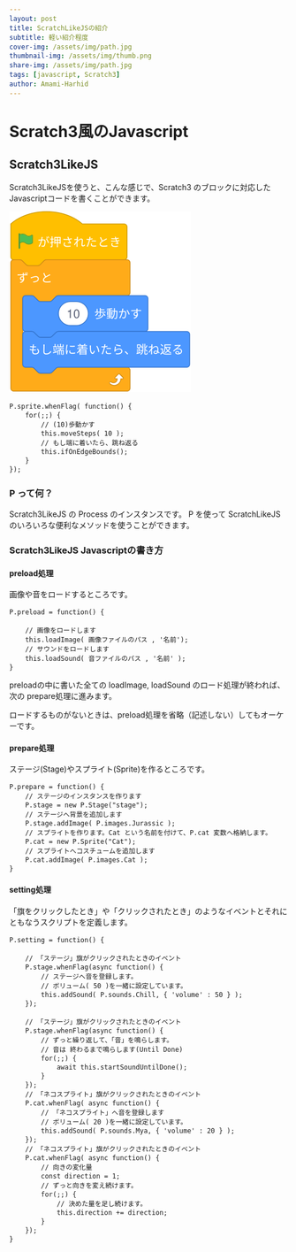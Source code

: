 ```yaml
---
layout: post
title: ScratchLikeJSの紹介
subtitle: 軽い紹介程度
cover-img: /assets/img/path.jpg
thumbnail-img: /assets/img/thumb.png
share-img: /assets/img/path.jpg
tags: [javascript, Scratch3]
author: Amami-Harhid
---
```


# Scratch3風のJavascript

## Scratch3LikeJS

Scratch3LikeJSを使うと、こんな感じで、Scratch3 のブロックに対応した Javascriptコードを書くことができます。

![Block](/assets/img/scratchblocks001.svg)

~~~
P.sprite.whenFlag( function() {
    for(;;) {
        // (10)歩動かす
        this.moveSteps( 10 );
        // もし端に着いたら、跳ね返る
        this.ifOnEdgeBounds();
    }
});
~~~


### P って何？

Scratch3LikeJS の Process のインスタンスです。
P を使って ScratchLikeJS のいろいろな便利なメソッドを使うことができます。

### Scratch3LikeJS Javascriptの書き方

#### preload処理

画像や音をロードするところです。

~~~
P.preload = function() {

    // 画像をロードします
    this.loadImage( 画像ファイルのパス , '名前');
    // サウンドをロードします
    this.loadSound( 音ファイルのパス , '名前' ); 
}
~~~

preloadの中に書いた全ての loadImage, loadSound のロード処理が終われば、次の prepare処理に進みます。

ロードするものがないときは、preload処理を省略（記述しない）してもオーケーです。

#### prepare処理

ステージ(Stage)やスプライト(Sprite)を作るところです。

~~~
P.prepare = function() {
    // ステージのインスタンスを作ります
    P.stage = new P.Stage("stage");
    // ステージへ背景を追加します
    P.stage.addImage( P.images.Jurassic );
    // スプライトを作ります。Cat という名前を付けて、P.cat 変数へ格納します。
    P.cat = new P.Sprite("Cat");
    // スプライトへコスチュームを追加します
    P.cat.addImage( P.images.Cat );
}
~~~


#### setting処理

「旗をクリックしたとき」や「クリックされたとき」のようなイベントとそれにともなうスクリプトを定義します。


~~~
P.setting = function() {

    // 「ステージ」旗がクリックされたときのイベント
    P.stage.whenFlag(async function() {
        // ステージへ音を登録します。
        // ボリューム( 50 )を一緒に設定しています。
        this.addSound( P.sounds.Chill, { 'volume' : 50 } );
    });

    // 「ステージ」旗がクリックされたときのイベント
    P.stage.whenFlag(async function() {
        // ずっと繰り返して、「音」を鳴らします。
        // 音は 終わるまで鳴らします(Until Done)
        for(;;) {
            await this.startSoundUntilDone();
        }
    });
    // 「ネコスプライト」旗がクリックされたときのイベント
    P.cat.whenFlag( async function() {
        // 「ネコスプライト」へ音を登録します
        // ボリューム( 20 )を一緒に設定しています。
        this.addSound( P.sounds.Mya, { 'volume' : 20 } );
    });
    // 「ネコスプライト」旗がクリックされたときのイベント
    P.cat.whenFlag( async function() {
        // 向きの変化量
        const direction = 1;
        // ずっと向きを変え続けます。
        for(;;) {
            // 決めた量を足し続けます。
            this.direction += direction;
        }
    });
}
~~~